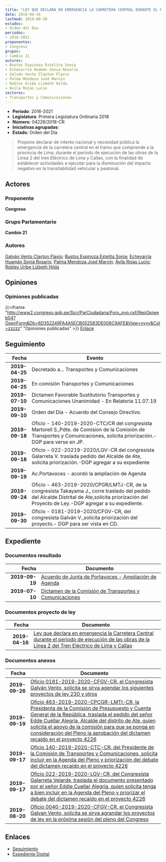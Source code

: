 ```yaml
---
title: "LEY QUE DECLARA EN EMERGENCIA LA CARRETERA CENTRAL DURANTE EL PERÍODO DE EJECUCIÓN DE LAS OBRAS DE LA LÍNEA 2 DEL TREN ELÉCTRICO DE LIMA Y CALLAO"
date: 2019-04-16
lastmod: 2019-09-30
estados:
- Orden del Día
periodos:
- 2016-2021
proponentes:
- Congreso
grupos:
- Cambio 21
autores:
- Bustos Espinoza Estelita Sonia
- Echevarría Huamán Sonia Rosario
- Galván Vento Clayton Flavio
- Palma Mendoza José Marvín
- Robles Uribe Lizbeth Hilda
- Ávila Rojas Lucio
sectores:
- Transportes y Comunicaciones
---
```

- **Periodo**: 2016-2021
- **Legislatura**: Primera Legislatura Ordinaria 2018
- **Número**: 04226/2018-CR
- **Iniciativas agrupadas**: 
- **Estado**: Orden del Día

> Propone declarar de interés nacional y necesidad pública la emergencia de la carretera central en el tramo que comprende a la provincia de Lima, durante el período de ejecución de las obras de la Línea 2 del tren Eléctrico de Lima y Callao, con la finalidad de establecer actividades a ejecutar para la disminución del impacto negativo en la transitabilidad vehicular y peatonal.


## Actores

### Proponente

**Congreso**

### Grupo Parlamentario

**Cambio 21**

### Autores

[Galván Vento Clayton Flavio](mailto:mailto:cgalvan@congreso.gob.pe); [Bustos Espinoza Estelita Sonia](mailto:mailto:ebustos@congreso.gob.pe); [Echevarría Huamán Sonia Rosario](mailto:mailto:sechevarria@congreso.gob.pe); [Palma Mendoza José Marvín](mailto:mailto:jpalma@congreso.gob.pe); [Ávila Rojas Lucio](mailto:mailto:lavilar@congreso.gob.pe); [Robles Uribe Lizbeth Hilda](mailto:mailto:lroblesu@congreso.gob.pe)

## Opiniones

### Opiniones publicadas

{{<iframe "http://www2.congreso.gob.pe/Sicr/ParCiudadana/Foro_pvp.nsf/RepOpiweb04?OpenForm&Db=6D352249FA4A5ECB052583DE006C9AFE&View=yyyy&Col=zzzzz" "Opiniones publicadas" >}}
[Enlace](http://www2.congreso.gob.pe/Sicr/ParCiudadana/Foro_pvp.nsf/RepOpiweb04?OpenForm&Db=6D352249FA4A5ECB052583DE006C9AFE&View=yyyy&Col=zzzzz)


## Seguimiento

| Fecha | Evento |
|------:|--------|
| **2019-04-25** | Decretado a... Transportes y Comunicaciones |
| **2019-04-25** | En comisión Transportes y Comunicaciones |
| **2019-07-10** | Dictamen Favorable Sustitutorio Transportes y Comunicaciones Unanimidad - En Relatoría 11.07.19 |
| **2019-09-10** | Orden del Día - Acuerdo del Consejo Directivo. |
| **2019-09-18** | Oficio - 140-2019-2020-CTC/CR del congresista Martorell S.,Pdte. de Comision de la Comisión de Transportes y Comunicaciones, solicita priorización.-DGP para verse en JP. |
| **2019-09-18** | Oficio - 022-20219-2020/LGV-CR del congresista Galarreta V. traslada pedido del Alcalde de Ate, solicita priorización.-DGP agregar a su expediente |
| **2019-09-19** | Ac.Portavoces - acordó la ampliación de Agenda |
| **2019-09-24** | Oficio - 463-2019-2020/CPGR/LMTJ-CR, de la congresista Takayama J., corre traslado del pedido del Alcalde Distrital de Ate,solicita priorización del Proyecto de Ley.-DGP agregar a su expediente. |
| **2019-09-30** | Oficio - 0181-2019-2020/CFGV-CR, del congresista Galván V.,solicita priorización del proyecto.- DGP para ser vista en CD. |

## Expediente

### Documentos resultado

| Fecha | Documento |
|------:|-----------|
| **2019-09-19** | [Acuerdo de Junta de Portavoces - Ampliación de Agenda](http://www.leyes.congreso.gob.pe/Documentos/2016_2021/Acuerdos/Junta_Portavoces/AJP0422620190919.pdf) |
| **2019-07-10** | [Dictamen de la Comisión de Transportes y Comunicaciones](http://www.leyes.congreso.gob.pe/Documentos/2016_2021/Dictamenes/Proyectos_de_Ley/04226DC23MAY20190710.pdf) |

### Documentos proyecto de ley

| Fecha | Documento |
|------:|-----------|
| **2019-04-16** | [Ley que declara en emergencia la Carretera Central durante el periodo de ejecución de las obras de la Línea 2 del Tren Eléctrico de Lima y Callao](http://www.leyes.congreso.gob.pe/Documentos/2016_2021/Proyectos_de_Ley_y_de_Resoluciones_Legislativas/PL0422620190416..pdf) |

### Documentos anexos

| Fecha | Documento |
|------:|-----------|
| **2019-09-26** | [Oficio 0181-2019-2020-CFGV-CR, el Congresista Galván Vento, solicita se sirva agendar los siguientes proyectos de ley 230 y otros](http://www.leyes.congreso.gob.pe/Documentos/2016_2021/Oficios/Congresistas/OFICIO-0181-2019-2020-CFGV-CR.pdf) |
| **2019-09-19** | [Oficio 463-2019-2020-CPCGR-LMTI-CR, la Presidenta de la Comisión de Presupuesto y Cuenta General de la República, traslada el pedido del señor Edde Cuéllar Alegría, Alcalde del distrito de Ate, quien solicita el apoyo de la comisión para que se ponga en consideración del Pleno la aprobación del dictamen recaído en el proyecto 4226](http://www.leyes.congreso.gob.pe/Documentos/2016_2021/Oficios/Comisiones_Ordinarias/OFICIO-463-2019-2020-CPCGR-LMTI-CR.pdf) |
| **2019-09-17** | [Oficio 140-2019-2020-CTC-CR, del Presidente de la Comisión de Transportes y Comunicaciones, solicita incluir en la Agenda del Pleno y priorización del debate del dictamen recaído en el proyecto 4226](http://www.leyes.congreso.gob.pe/Documentos/2016_2021/Oficios/Comisiones_Ordinarias/OFICIO-140-2019-2020-CTC-CR.pdf) |
| **2019-09-17** | [Oficio 022-2019-2020-LGV-CR, del Congresista Galarreta Velarde, traslada el documento presentado por el señor Eddie Cuellar Alegría, quien solicita tenga a bien incluir en la Agenda del Pleno y priorizar el debate del dictamen recaído en el proyecto 4226](http://www.leyes.congreso.gob.pe/Documentos/2016_2021/Oficios/Congresistas/OFICIO-022-2019-2020-LGV-CR.pdf) |
| **2019-08-20** | [Oficio 0040-2019-2020-CFGV-CR, el Congresista Galvan Vento, solicita se sirva agrandar los proyectos de ley en la próxima sesión del pleno del Congreso](http://www.leyes.congreso.gob.pe/Documentos/2016_2021/Oficios/Congresistas/OFICIO-0040-2019-2020-CFGV-CR.pdf) |

## Enlaces

- [Seguimiento](http://www2.congreso.gob.pe/Sicr/TraDocEstProc/CLProLey2016.nsf/f7fff46988ca05b1052578e100829cc7/ac90f5cee8e27676052583de00823e6f?OpenDocument)
- [Expediente Digital](http://www2.congreso.gob.pe/Sicr/TraDocEstProc/Expvirt_2011.nsf/visbusqptramdoc1621/04226?opendocument)

